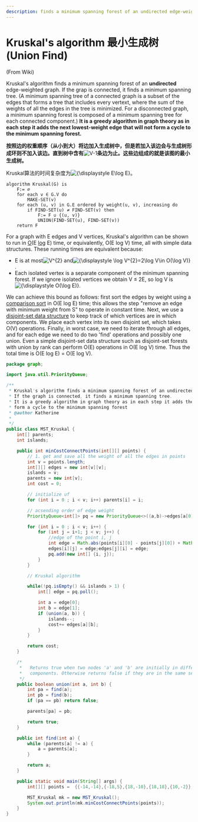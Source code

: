 ```yaml
---
description: finds a minimum spanning forest of an undirected edge-weighted graph
---
```


# Kruskal's algorithm 最小生成树 \(Union Find\)

\(From Wiki\)

Kruskal's algorithm finds a minimum spanning forest of an **undirected** edge-weighted graph. If the grap is connected, it finds a minimum spanning tree. \(A minimum spanning tree of a connected graph is a subset of the edges that forms a tree that includes every vertext, where the sum of the weights of all the edges in the tree is minimized. For a disconnected graph, a minimum spanning forest is composed of a minimum spanning tree for each connected component.\) **It is a greedy algorithm in graph theory as in each step it adds the next lowest-weight edge that will not form a cycle to the minimum spanning forest.** 

**按照边的权重顺序（从小到大）将边加入生成树中，但是若加入该边会与生成树形成环则不加入该边。直到树中含有**![V-1](https://wikimedia.org/api/rest_v1/media/math/render/svg/cf99922c8908cda9655d87b4a60c0cf3923e0e12)**条边为止。这些边组成的就是该图的最小生成树。**

Kruskal算法的时间复杂度为![{\displaystyle E\log E}](https://wikimedia.org/api/rest_v1/media/math/render/svg/1971d0e6bebcf6b64efc398cef3219c6c8e87ff3)。



```text
algorithm Kruskal(G) is
    F:= ∅
    for each v ∈ G.V do
        MAKE-SET(v)
    for each (u, v) in G.E ordered by weight(u, v), increasing do
        if FIND-SET(u) ≠ FIND-SET(v) then
            F:= F ∪ {(u, v)}
            UNION(FIND-SET(u), FIND-SET(v))
    return F
```

For a graph with E edges and V vertices, Kruskal's algorithm can be shown to run in [O](https://en.wikipedia.org/wiki/Big-O_notation)\(E [log](https://en.wikipedia.org/wiki/Binary_logarithm) E\) time, or equivalently, O\(E log V\) time, all with simple data structures. These running times are equivalent because:

* E is at most![V^{2}](https://wikimedia.org/api/rest_v1/media/math/render/svg/dc8bf8999387969208f85073f17c00954a131160) and![{\displaystyle \log V^{2}=2\log V\in O\(\log V\)}](https://wikimedia.org/api/rest_v1/media/math/render/svg/a654a11335f727f6506afda8b9bcc26ddf3bf16d).
* Each isolated vertex is a separate component of the minimum spanning forest. If we ignore isolated vertices we obtain V ≤ 2E, so log V is![{\displaystyle O\(\log E\)}](https://wikimedia.org/api/rest_v1/media/math/render/svg/debcb763866bfd9ef59bcd947fb637f07a006f34).

We can achieve this bound as follows: first sort the edges by weight using a [comparison sort](https://en.wikipedia.org/wiki/Comparison_sort) in O\(E log E\) time; this allows the step "remove an edge with minimum weight from S" to operate in constant time. Next, we use a [disjoint-set data structure](https://en.wikipedia.org/wiki/Disjoint-set_data_structure) to keep track of which vertices are in which components. We place each vertex into its own disjoint set, which takes O\(V\) operations. Finally, in worst case, we need to iterate through all edges, and for each edge we need to do two 'find' operations and possibly one union. Even a simple disjoint-set data structure such as disjoint-set forests with union by rank can perform O\(E\) operations in O\(E log V\) time. Thus the total time is O\(E log E\) = O\(E log V\).



```java
package graph;

import java.util.PriorityQueue;

/**
 * Kruskal's algorithm finds a minimum spanning forest of an undirected edge-weighted graph.
 * If the graph is connected, it finds a minimum spanning tree.
 * It is a greedy algorithm in graph theory as in each step it adds the next lowest-weight edge that will not 
 * form a cycle to the minimum spanning forest
 * @author Katherine
 *
 */
public class MST_Kruskal {
    int[] parents;
    int islands;

    public int minCostConnectPoints(int[][] points) {
        // 1. get and save all the weight of all the edges in points
        int v = points.length;
        int[][] edges = new int[v][v];
        islands = v;
        parents = new int[v];
        int cost = 0;

        // initialize uf
        for (int i = 0 ; i < v; i++) parents[i] = i;

        // acsending order of edge weight
        PriorityQueue<int[]> pq = new PriorityQueue<>((a,b)->edges[a[0]][a[1]] - edges[b[0]][b[1]]);

        for (int i = 0 ; i < v; i++) {
            for (int j = i+1; j < v; j++) {
                //edge of the point i, j
                int edge = Math.abs(points[i][0] - points[j][0]) + Math.abs(points[i][1] - points[j][1]);
                edges[i][j] = edge;edges[j][i] = edge;
                pq.add(new int[] {i, j});
            }
        }

        // Kruskal algorithm

        while(!pq.isEmpty() && islands > 1) {
            int[] edge = pq.poll();

            int a = edge[0];
            int b = edge[1];
            if (union(a, b)) {
                islands--;
                cost+= edges[a][b];
            }
        }

        return cost;
    }

    /*
     *   Returns true when two nodes 'a' and 'b' are initially in different
     *   components. Otherwise returns false if they are in the same set.
     */
    public boolean union(int a, int b) {
        int pa = find(a);
        int pb = find(b);
        if (pa == pb) return false;

        parents[pa] = pb;

        return true;
    }

    public int find(int a) {
        while (parents[a] != a) {
            a = parents[a];
        }

        return a;
    }

    public static void main(String[] args) {
        int[][] points =  {{-14,-14},{-18,5},{18,-10},{18,18},{10,-2}};

        MST_Kruskal mk = new MST_Kruskal();
        System.out.println(mk.minCostConnectPoints(points));
    }
}
```

